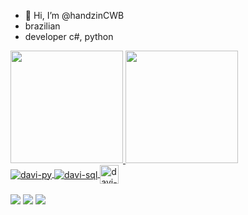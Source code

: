 - 👋 Hi, I’m @handzinCWB
- brazilian 
- developer c#, python



<div>
 <a href="https://github.com/handzinCWB">
  <img height="180em" src="https://github-readme-stats.vercel.app/api?username=handzinCWB&show_icons=true&theme=dark" />
  <img height="180em" src="https://github-readme-stats.vercel.app/api/top-langs/?username=handzinCWB&show_icons=true&theme=dark" /> 
</div>
<div>
    <img align="center"src="https://img.shields.io/badge/Python-3776AB?style=for-the-badge&logo=python&logoColor=white" alt="davi-py">
    <img align="center"src="https://img.shields.io/badge/MySQL-00000F?style=for-the-badge&logo=mysql&logoColor=white" alt="davi-sql">
    <img align="center" height="30" widh="40" src="https://img.shields.io/badge/C%23-239120?style=for-the-badge&logo=c-sharp&logoColor=white" alt="davi-csharp">
</div>
<br>
    <div>
        <a href="https://steamcommunity.com/profiles/76561198268972634/" target="_black"><img src="https://img.shields.io/badge/Steam-000000?style=for-the-badge&logo=steam&logoColor=white" target="_black"></a>
     <a href="https://www.instagram.com/davikucarz12/" target="_black"><img src="https://img.shields.io/badge/Instagram-E4405F?style=for-the-badge&logo=instagram&logoColor=white" target="_black"></a>
            <a href="https://open.spotify.com/user/21ibhbdezjgqimfnc4yb43ega" target="_black"><img src="https://img.shields.io/badge/Spotify-1ED760?&style=for-the-badge&logo=spotify&logoColor=white" target="_black"></a>
    </div>

 
<!--
<img src="" width="700vw" height="350vh">
-->
<!---
handzinCWB/handzinCWB is a ✨ special ✨ repository because its `README.md` (this file) appears on your GitHub profile.
You can click the Preview link to take a look at your changes.
--->
